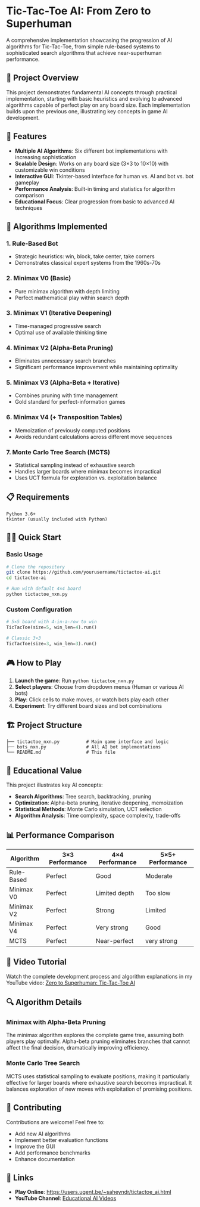 # Tic-Tac-Toe AI: From Zero to Superhuman

A comprehensive implementation showcasing the progression of AI algorithms for Tic-Tac-Toe, from simple rule-based systems to sophisticated search algorithms that achieve near-superhuman performance.

## 🎯 Project Overview

This project demonstrates fundamental AI concepts through practical implementation, starting with basic heuristics and evolving to advanced algorithms capable of perfect play on any board size. Each implementation builds upon the previous one, illustrating key concepts in game AI development.

## 🚀 Features

- **Multiple AI Algorithms**: Six different bot implementations with increasing sophistication
- **Scalable Design**: Works on any board size (3×3 to 10×10) with customizable win conditions
- **Interactive GUI**: Tkinter-based interface for human vs. AI and bot vs. bot gameplay
- **Performance Analysis**: Built-in timing and statistics for algorithm comparison
- **Educational Focus**: Clear progression from basic to advanced AI techniques

## 🤖 Algorithms Implemented

### 1. Rule-Based Bot
- Strategic heuristics: win, block, take center, take corners
- Demonstrates classical expert systems from the 1960s-70s

### 2. Minimax V0 (Basic)
- Pure minimax algorithm with depth limiting
- Perfect mathematical play within search depth

### 3. Minimax V1 (Iterative Deepening)
- Time-managed progressive search
- Optimal use of available thinking time

### 4. Minimax V2 (Alpha-Beta Pruning)
- Eliminates unnecessary search branches
- Significant performance improvement while maintaining optimality

### 5. Minimax V3 (Alpha-Beta + Iterative)
- Combines pruning with time management
- Gold standard for perfect-information games

### 6. Minimax V4 (+ Transposition Tables)
- Memoization of previously computed positions
- Avoids redundant calculations across different move sequences

### 7. Monte Carlo Tree Search (MCTS)
- Statistical sampling instead of exhaustive search
- Handles larger boards where minimax becomes impractical
- Uses UCT formula for exploration vs. exploitation balance

## 📋 Requirements

```
Python 3.6+
tkinter (usually included with Python)
```

## 🏃‍♂️ Quick Start

### Basic Usage
```bash
# Clone the repository
git clone https://github.com/yourusername/tictactoe-ai.git
cd tictactoe-ai

# Run with default 4×4 board
python tictactoe_nxn.py
```

### Custom Configuration
```python
# 5×5 board with 4-in-a-row to win
TicTacToe(size=5, win_len=4).run()

# Classic 3×3
TicTacToe(size=3, win_len=3).run()
```

## 🎮 How to Play

1. **Launch the game**: Run `python tictactoe_nxn.py`
2. **Select players**: Choose from dropdown menus (Human or various AI bots)
3. **Play**: Click cells to make moves, or watch bots play each other
4. **Experiment**: Try different board sizes and bot combinations

## 🏗️ Project Structure

```
├── tictactoe_nxn.py          # Main game interface and logic
├── bots_nxn.py               # All AI bot implementations
└── README.md                 # This file
```

## 🧠 Educational Value

This project illustrates key AI concepts:

- **Search Algorithms**: Tree search, backtracking, pruning
- **Optimization**: Alpha-beta pruning, iterative deepening, memoization
- **Statistical Methods**: Monte Carlo simulation, UCT selection
- **Algorithm Analysis**: Time complexity, space complexity, trade-offs

## 📊 Performance Comparison

| Algorithm | 3×3 Performance | 4×4 Performance | 5×5+ Performance |
|-----------|----------------|----------------|------------------|
| Rule-Based | Perfect | Good | Moderate |
| Minimax V0 | Perfect | Limited depth | Too slow |
| Minimax V2 | Perfect | Strong | Limited |
| Minimax V4 | Perfect | Very strong | Good |
| MCTS | Perfect | Near-perfect | very strong |

## 🎥 Video Tutorial

Watch the complete development process and algorithm explanations in my YouTube video: [Zero to Superhuman: Tic-Tac-Toe AI](https://www.youtube.com/watch/your-video-link)

## 🔍 Algorithm Details

### Minimax with Alpha-Beta Pruning
The minimax algorithm explores the complete game tree, assuming both players play optimally. Alpha-beta pruning eliminates branches that cannot affect the final decision, dramatically improving efficiency.

### Monte Carlo Tree Search
MCTS uses statistical sampling to evaluate positions, making it particularly effective for larger boards where exhaustive search becomes impractical. It balances exploration of new moves with exploitation of promising positions.

## 🤝 Contributing

Contributions are welcome! Feel free to:
- Add new AI algorithms
- Implement better evaluation functions
- Improve the GUI
- Add performance benchmarks
- Enhance documentation

## 🔗 Links

- **Play Online**: https://users.ugent.be/~saheyndr/tictactoe_ai.html
- **YouTube Channel**: [Educational AI Videos](https://youtube.com/@your-channel)

